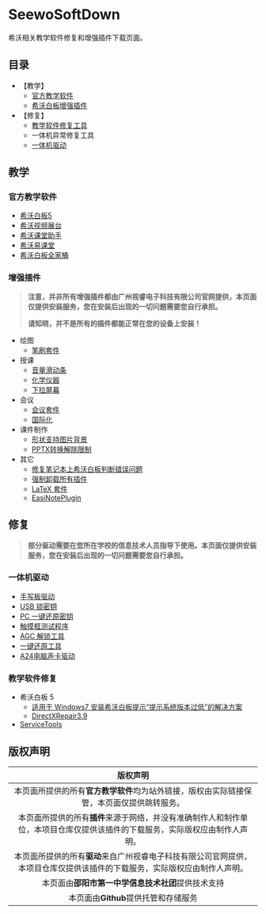 # SeewoSoftDown

希沃相关教学软件修复和增强插件下载页面。

## 目录
- 【教学】
  - [官方教学软件](https://sysyzspublic.github.io/seewosoftdown/#%E5%AE%98%E6%96%B9%E6%95%99%E5%AD%A6%E8%BD%AF%E4%BB%B6)
  - [希沃白板增强插件](https://sysyzspublic.github.io/seewosoftdown/#%E5%A2%9E%E5%BC%BA%E6%8F%92%E4%BB%B6)
- 【修复】
  - [教学软件修复工具](https://sysyzspublic.github.io/seewosoftdown/#%E6%95%99%E5%AD%A6%E8%BD%AF%E4%BB%B6%E4%BF%AE%E5%A4%8D)
  - 一体机异常修复工具
  - [一体机驱动](https://sysyzspublic.github.io/seewosoftdown/#%E4%B8%80%E4%BD%93%E6%9C%BA%E9%A9%B1%E5%8A%A8)

## 教学
### 官方教学软件
- [希沃白板5](https://easinote.seewo.com)
- [希沃视频展台](https://e.seewo.com/product/EasiCamera)
- [希沃课堂助手](https://cstore-pub-cos-seewo-report-tx.seewo.com/seewo-report_uwixhykzhhulnhlwhpxmjzyzlzphihhh?sign=q-sign-algorithm%3Dsha1%26q-ak%3DAKIDJUXMxJRLzPaeMp20jDSTFl23pLcdPwDF%26q-sign-time%3D1741846751%3B2057206751%26q-key-time%3D1741846751%3B2057206751%26q-header-list%3Dhost%26q-url-param-list%3Dresponse-content-disposition%26q-signature%3D7c115f45f2c9d3c8728dcdb0e84610f9ab87a308&response-content-disposition=attachment%3Bfilename%3D%22SeewoIwbAssistant_0.0.3.1207.exe%22%3Bfilename%2A%3Dutf-8%27%27SeewoIwbAssistant_0.0.3.1207.exe)
- [希沃易课堂](https://class.seewo.com)
- [希沃白板全家桶](https://store-g1.seewo.com/seewo-report_8245cd791b3b4196acf61dbde713acf1?attname=WhiteBoardEasiSetup_1.1.0.102.exe)

### 增强插件
> **注意，并非所有增强插件都由广州视睿电子科技有限公司官网提供，本页面仅提供安装服务，您在安装后出现的一切问题需要您自行承担。**
>
> **请知晓，并不是所有的插件都能正常在您的设备上安装！**

- 绘图
  - [笔刷套件](https://sysyzspublic.github.io/seewosoftdown/plugin/希沃白板笔刷套件.zip)
- 授课
  - [音量滑动条](https://sysyzspublic.github.io/seewosoftdown/plugin/滑动修改音量.exe)
  - [化学仪器](https://sysyzspublic.github.io/seewosoftdown/plugin/化学仪器.exe)
  - [下拉屏幕](https://sysyzspublic.github.io/seewosoftdown/plugin/下拉屏幕.exe)
- 会议
  - [会议套件](https://sysyzspublic.github.io/seewosoftdown/plugin/希沃白板会议套件.exe)
  - [国际化](https://sysyzspublic.github.io/seewosoftdown/plugin/国际化配置.zip)
- 课件制作
  - [形状支持图片背景](https://sysyzspublic.github.io/seewosoftdown/plugin/形状支持图片背景.exe)
  - [PPTX转换解除限制](https://sysyzspublic.github.io/seewosoftdown/plugin/PPTX转换解除限制.exe)
- 其它
  - [修复笔记本上希沃白板判断错误问题](https://sysyzspublic.github.io/seewosoftdown/plugin/fixboardtopc.exe)
  - [强制卸载所有插件](https://sysyzspublic.github.io/seewosoftdown/plugin/unstall.exe)
  - [LaTeX 套件](https://sysyzspublic.github.io/seewosoftdown/plugin/LaTeX.exe)
  - [EasiNotePlugin](https://sysyzspublic.github.io/seewosoftdown/plugin/EasiNotePlugin.exe)
 
## 修复
  > **部分驱动需要在您所在学校的信息技术人员指导下使用。本页面仅提供安装服务，您在安装后出现的一切问题需要您自行承担。**

### 一体机驱动
- [手写板驱动](https://sysyzspublic.github.io/seewosoftdown/fix/shouxiebanqudong.exe)
- [USB 锁密钥](https://sysyzspublic.github.io/seewosoftdown/fix/usb.zip)
- [PC 一键还原密钥](https://sysyzspublic.github.io/seewosoftdown/fix/pcfix.zip)
- [触摸框测试程序](https://sysyzspublic.github.io/seewosoftdown/fix/touchtest.zip)
- [AGC 解锁工具](https://sysyzspublic.github.io/seewosoftdown/fix/AGCunlock.zip)
- [一键还原工具](https://sysyzspublic.github.io/seewosoftdown/fix/huanyuan.zip)
- [A24电脑声卡驱动](https://drive.cvte.com/p/DSo-A0EQlDQY7O4M)

### 教学软件修复
- 希沃白板 5
  - [适用于 Windows7 安装希沃白板提示“提示系统版本过低”的解决方案](https://help.seewo.com/easinote/i1wTu6GeoJ)
  - [DirectXRepair3.9](https://sysyzspublic.github.io/seewosoftdown/fix/DirectXRepair_3.9_Online.7z)
- [ServiceTools](https://sysyzspublic.github.io/seewosoftdown/fix/ServiceTools.zip)

## 版权声明

|版权声明|
|:---:|
|本页面所提供的所有**官方教学软件**均为站外链接，版权由实际链接保管，本页面仅提供跳转服务。|
|本页面所提供的所有**插件**来源于网络，并没有准确制作人和制作单位，本项目仓库仅提供该插件的下载服务，实际版权应由制作人声明。|
|本页面所提供的所有**驱动**来自广州视睿电子科技有限公司官网提供，本项目仓库仅提供该插件的下载服务，实际版权应由制作人声明。|
|本页面由**邵阳市第一中学信息技术社团**提供技术支持|
|本页面由**Github**提供托管和存储服务|
